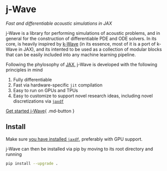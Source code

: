 # j-Wave
*Fast and differentiable acoustic simulations in JAX*

j-Wave is a library for performing simulations of acoustic problems, and in general for the construction of differentiable PDE and ODE solvers. In its core, is heavily inspired by [k-Wave](http://www.k-wave.org/) (in its essence, most of it is a port of k-Wave in JAX), and its intented to be used as a collection of modular blocks that can be easily included into any machine learning pipeline.

Following the phylosophy of [JAX](https://jax.readthedocs.io/en/stable/), j-Wave is developed with the following principles in mind

1. Fully differentiable
2. Fast via hardware-specific `jit` compilation
3. Easy to run on GPUs and TPUs
4. Easy to customize to support novel research ideas, including novel discretizations via [`jaxdf`](https://github.com/ucl-bug/jaxdf)

[Get started j-Wave](notebooks/homog_propagation_medium/){ .md-button }

## Install

Make sure [you have installed `jaxdf`](https://github.com/ucl-bug/jaxdf#installation), preferably with GPU support.

j-Wave can then be installed via pip by moving to its root directory and running

```bash
pip install --upgrade .
```
